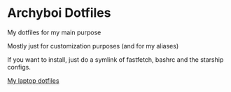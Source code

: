 # Archyboi Dotfiles

My dotfiles for my main purpose

Mostly just for customization purposes (and for my aliases)

If you want to install, just do a symlink of fastfetch, bashrc and the starship configs.

[My laptop dotfiles](https://github.com/akmijares/framboi-dotfiles)
